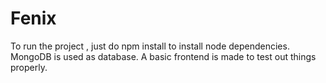 # Fenix

To run the project , just do npm install to install node dependencies.
MongoDB is used as database.
A basic frontend is made to test out things properly.
